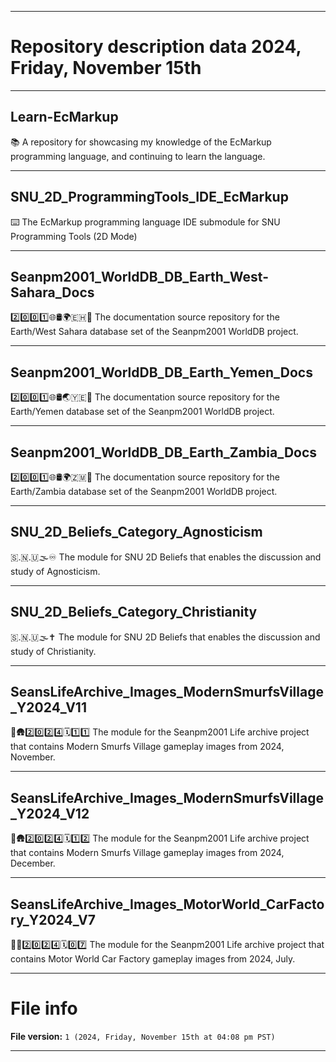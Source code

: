 
***

# Repository description data 2024, Friday, November 15th

---

## Learn-EcMarkup

📚️ A repository for showcasing my knowledge of the EcMarkup programming language, and continuing to learn the language. 

---

## SNU_2D_ProgrammingTools_IDE_EcMarkup

⌨️ The EcMarkup programming language IDE submodule for SNU Programming Tools (2D Mode)

---

## Seanpm2001_WorldDB_DB_Earth_West-Sahara_Docs

2️⃣️0️⃣️0️⃣️1️⃣️🌐️🛢️🌍️🇪🇭️📖️ The documentation source repository for the Earth/West Sahara database set of the Seanpm2001 WorldDB project. 

---

## Seanpm2001_WorldDB_DB_Earth_Yemen_Docs

2️⃣️0️⃣️0️⃣️1️⃣️🌐️🛢️🌏️🇾🇪️📖️ The documentation source repository for the Earth/Yemen database set of the Seanpm2001 WorldDB project. 

---

## Seanpm2001_WorldDB_DB_Earth_Zambia_Docs

2️⃣️0️⃣️0️⃣️1️⃣️🌐️🛢️🌍️🇿🇲️📖️ The documentation source repository for the Earth/Zambia database set of the Seanpm2001 WorldDB project. 

---

## SNU_2D_Beliefs_Category_Agnosticism

🇸.🇳.🇺🌫️♾️ The module for SNU 2D Beliefs that enables the discussion and study of Agnosticism.

---

## SNU_2D_Beliefs_Category_Christianity

🇸.🇳.🇺🌫️✝️ The module for SNU 2D Beliefs that enables the discussion and study of Christianity.

---

## SeansLifeArchive_Images_ModernSmurfsVillage_Y2024_V11

🔵️🛖️2️⃣️0️⃣️2️⃣️4️⃣️🗓️1️⃣️1️⃣️ The module for the Seanpm2001 Life archive project that contains Modern Smurfs Village gameplay images from 2024, November.

---

## SeansLifeArchive_Images_ModernSmurfsVillage_Y2024_V12

🔵️🛖️2️⃣️0️⃣️2️⃣️4️⃣️🗓️1️⃣️2️⃣️ The module for the Seanpm2001 Life archive project that contains Modern Smurfs Village gameplay images from 2024, December.

---

## SeansLifeArchive_Images_MotorWorld_CarFactory_Y2024_V7

🚧️🚗️2️⃣️0️⃣️2️⃣️4️⃣️🗓️0️⃣️7️⃣️ The module for the Seanpm2001 Life archive project that contains Motor World Car Factory gameplay images from 2024, July.
 
***

# File info

**File version:** `1 (2024, Friday, November 15th at 04:08 pm PST)`

***

